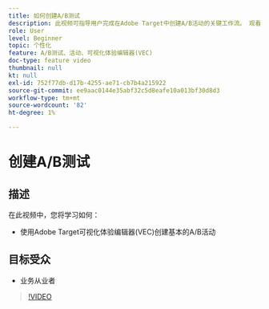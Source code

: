 ```yaml
---
title: 如何创建A/B测试
description: 此视频可指导用户完成在Adobe Target中创建A/B活动的关键工作流。 观看此视频，了解如何使用可视化体验编辑器(VEC)创建基本的A/B活动。
role: User
level: Beginner
topic: 个性化
feature: A/B测试、活动、可视化体验编辑器(VEC)
doc-type: feature video
thumbnail: null
kt: null
exl-id: 752f77db-d17b-4255-ae71-cb7b4a215922
source-git-commit: ee9aac0144e35abf32c5d8eafe10a013bf30d8d3
workflow-type: tm+mt
source-wordcount: '82'
ht-degree: 1%

---
```


# 创建A/B测试

## 描述

在此视频中，您将学习如何：

* 使用Adobe Target可视化体验编辑器(VEC)创建基本的A/B活动

## 目标受众

* 业务从业者

>[!VIDEO](https://video.tv.adobe.com/v/17391/?quality=12)
